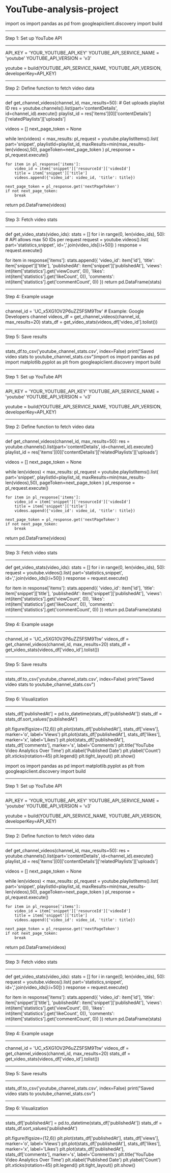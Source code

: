 # YouTube-analysis-project
import os import pandas as pd from googleapiclient.discovery import build

-----------------------------

Step 1: Set up YouTube API

-----------------------------

API_KEY = 'YOUR_YOUTUBE_API_KEY' YOUTUBE_API_SERVICE_NAME = 'youtube' YOUTUBE_API_VERSION = 'v3'

youtube = build(YOUTUBE_API_SERVICE_NAME, YOUTUBE_API_VERSION, developerKey=API_KEY)

-----------------------------

Step 2: Define function to fetch video data

-----------------------------

def get_channel_videos(channel_id, max_results=50): # Get uploads playlist ID res = youtube.channels().list(part='contentDetails', id=channel_id).execute() playlist_id = res['items'][0]['contentDetails']['relatedPlaylists']['uploads']

videos = []
next_page_token = None

while len(videos) < max_results:
    pl_request = youtube.playlistItems().list(
        part='snippet',
        playlistId=playlist_id,
        maxResults=min(max_results-len(videos),50),
        pageToken=next_page_token
    )
    pl_response = pl_request.execute()
    
    for item in pl_response['items']:
        video_id = item['snippet']['resourceId']['videoId']
        title = item['snippet']['title']
        videos.append({'video_id': video_id, 'title': title})
    
    next_page_token = pl_response.get('nextPageToken')
    if not next_page_token:
        break

return pd.DataFrame(videos)

-----------------------------

Step 3: Fetch video stats

-----------------------------

def get_video_stats(video_ids): stats = [] for i in range(0, len(video_ids), 50):  # API allows max 50 IDs per request request = youtube.videos().list( part='statistics,snippet', id=','.join(video_ids[i:i+50]) ) response = request.execute()

for item in response['items']:
        stats.append({
            'video_id': item['id'],
            'title': item['snippet']['title'],
            'publishedAt': item['snippet']['publishedAt'],
            'views': int(item['statistics'].get('viewCount', 0)),
            'likes': int(item['statistics'].get('likeCount', 0)),
            'comments': int(item['statistics'].get('commentCount', 0))
        })
return pd.DataFrame(stats)

-----------------------------

Step 4: Example usage

-----------------------------

channel_id = 'UC_x5XG1OV2P6uZZ5FSM9Ttw'  # Example: Google Developers channel videos_df = get_channel_videos(channel_id, max_results=20) stats_df = get_video_stats(videos_df['video_id'].tolist())

-----------------------------

Step 5: Save results

-----------------------------

stats_df.to_csv('youtube_channel_stats.csv', index=False) print("Saved video stats to youtube_channel_stats.csv")import os import pandas as pd import matplotlib.pyplot as plt from googleapiclient.discovery import build

-----------------------------

Step 1: Set up YouTube API

-----------------------------

API_KEY = 'YOUR_YOUTUBE_API_KEY' YOUTUBE_API_SERVICE_NAME = 'youtube' YOUTUBE_API_VERSION = 'v3'

youtube = build(YOUTUBE_API_SERVICE_NAME, YOUTUBE_API_VERSION, developerKey=API_KEY)

-----------------------------

Step 2: Define function to fetch video data

-----------------------------

def get_channel_videos(channel_id, max_results=50): res = youtube.channels().list(part='contentDetails', id=channel_id).execute() playlist_id = res['items'][0]['contentDetails']['relatedPlaylists']['uploads']

videos = []
next_page_token = None

while len(videos) < max_results:
    pl_request = youtube.playlistItems().list(
        part='snippet',
        playlistId=playlist_id,
        maxResults=min(max_results-len(videos),50),
        pageToken=next_page_token
    )
    pl_response = pl_request.execute()
    
    for item in pl_response['items']:
        video_id = item['snippet']['resourceId']['videoId']
        title = item['snippet']['title']
        videos.append({'video_id': video_id, 'title': title})
    
    next_page_token = pl_response.get('nextPageToken')
    if not next_page_token:
        break

return pd.DataFrame(videos)

-----------------------------

Step 3: Fetch video stats

-----------------------------

def get_video_stats(video_ids): stats = [] for i in range(0, len(video_ids), 50): request = youtube.videos().list( part='statistics,snippet', id=','.join(video_ids[i:i+50]) ) response = request.execute()

for item in response['items']:
        stats.append({
            'video_id': item['id'],
            'title': item['snippet']['title'],
            'publishedAt': item['snippet']['publishedAt'],
            'views': int(item['statistics'].get('viewCount', 0)),
            'likes': int(item['statistics'].get('likeCount', 0)),
            'comments': int(item['statistics'].get('commentCount', 0))
        })
return pd.DataFrame(stats)

-----------------------------

Step 4: Example usage

-----------------------------

channel_id = 'UC_x5XG1OV2P6uZZ5FSM9Ttw' videos_df = get_channel_videos(channel_id, max_results=20) stats_df = get_video_stats(videos_df['video_id'].tolist())

-----------------------------

Step 5: Save results

-----------------------------

stats_df.to_csv('youtube_channel_stats.csv', index=False) print("Saved video stats to youtube_channel_stats.csv")

-----------------------------

Step 6: Visualization

-----------------------------

stats_df['publishedAt'] = pd.to_datetime(stats_df['publishedAt']) stats_df = stats_df.sort_values('publishedAt')

plt.figure(figsize=(12,6)) plt.plot(stats_df['publishedAt'], stats_df['views'], marker='o', label='Views') plt.plot(stats_df['publishedAt'], stats_df['likes'], marker='x', label='Likes') plt.plot(stats_df['publishedAt'], stats_df['comments'], marker='s', label='Comments') plt.title('YouTube Video Analytics Over Time') plt.xlabel('Published Date') plt.ylabel('Count') plt.xticks(rotation=45) plt.legend() plt.tight_layout() plt.show()

import os import pandas as pd import matplotlib.pyplot as plt from googleapiclient.discovery import build

-----------------------------

Step 1: Set up YouTube API

-----------------------------

API_KEY = 'YOUR_YOUTUBE_API_KEY' YOUTUBE_API_SERVICE_NAME = 'youtube' YOUTUBE_API_VERSION = 'v3'

youtube = build(YOUTUBE_API_SERVICE_NAME, YOUTUBE_API_VERSION, developerKey=API_KEY)

-----------------------------

Step 2: Define function to fetch video data

-----------------------------

def get_channel_videos(channel_id, max_results=50): res = youtube.channels().list(part='contentDetails', id=channel_id).execute() playlist_id = res['items'][0]['contentDetails']['relatedPlaylists']['uploads']

videos = []
next_page_token = None

while len(videos) < max_results:
    pl_request = youtube.playlistItems().list(
        part='snippet',
        playlistId=playlist_id,
        maxResults=min(max_results-len(videos),50),
        pageToken=next_page_token
    )
    pl_response = pl_request.execute()
    
    for item in pl_response['items']:
        video_id = item['snippet']['resourceId']['videoId']
        title = item['snippet']['title']
        videos.append({'video_id': video_id, 'title': title})
    
    next_page_token = pl_response.get('nextPageToken')
    if not next_page_token:
        break

return pd.DataFrame(videos)

-----------------------------

Step 3: Fetch video stats

-----------------------------

def get_video_stats(video_ids): stats = [] for i in range(0, len(video_ids), 50): request = youtube.videos().list( part='statistics,snippet', id=','.join(video_ids[i:i+50]) ) response = request.execute()

for item in response['items']:
        stats.append({
            'video_id': item['id'],
            'title': item['snippet']['title'],
            'publishedAt': item['snippet']['publishedAt'],
            'views': int(item['statistics'].get('viewCount', 0)),
            'likes': int(item['statistics'].get('likeCount', 0)),
            'comments': int(item['statistics'].get('commentCount', 0))
        })
return pd.DataFrame(stats)

-----------------------------

Step 4: Example usage

-----------------------------

channel_id = 'UC_x5XG1OV2P6uZZ5FSM9Ttw' videos_df = get_channel_videos(channel_id, max_results=20) stats_df = get_video_stats(videos_df['video_id'].tolist())

-----------------------------

Step 5: Save results

-----------------------------

stats_df.to_csv('youtube_channel_stats.csv', index=False) print("Saved video stats to youtube_channel_stats.csv")

-----------------------------

Step 6: Visualization

-----------------------------

stats_df['publishedAt'] = pd.to_datetime(stats_df['publishedAt']) stats_df = stats_df.sort_values('publishedAt')

plt.figure(figsize=(12,6)) plt.plot(stats_df['publishedAt'], stats_df['views'], marker='o', label='Views') plt.plot(stats_df['publishedAt'], stats_df['likes'], marker='x', label='Likes') plt.plot(stats_df['publishedAt'], stats_df['comments'], marker='s', label='Comments') plt.title('YouTube Video Analytics Over Time') plt.xlabel('Published Date') plt.ylabel('Count') plt.xticks(rotation=45) plt.legend() plt.tight_layout() plt.show()




